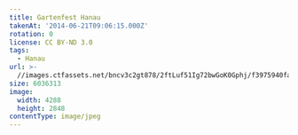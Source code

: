 ```yaml
---
title: Gartenfest Hanau
takenAt: '2014-06-21T09:06:15.000Z'
rotation: 0
license: CC BY-ND 3.0
tags:
  - Hanau
url: >-
  //images.ctfassets.net/bncv3c2gt878/2ftLuf51Ig72bwGoK0Gphj/f3975940fa476716a8ec4bf6648be2f8/gartenfest-hanau_14286306678_o
size: 6036313
image:
  width: 4288
  height: 2848
contentType: image/jpeg
---
```


